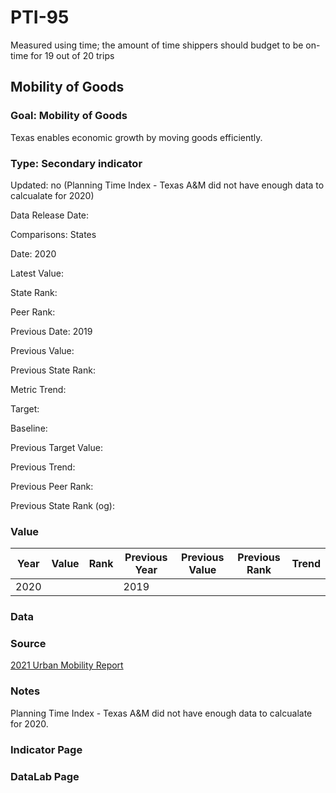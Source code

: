 # PTI-95

Measured using time; the amount of time shippers should budget to be on-time for 19 out of 20 trips

## Mobility of Goods

### Goal: Mobility of Goods

Texas enables economic growth by moving goods efficiently.

### Type: Secondary indicator

Updated: no (Planning Time Index - Texas A&M did not have enough data to calcualate for 2020)

Data Release Date: 

Comparisons: States

Date: 2020

Latest Value:  

State Rank: 

Peer Rank: 

Previous Date: 2019

Previous Value: 

Previous State Rank: 

Metric Trend: 

Target: 

Baseline: 

Previous Target Value: 

Previous Trend: 

Previous Peer Rank: 

Previous State Rank (og): 

### Value

| Year      |  Value      | Rank        | Previous Year | Previous Value | Previous Rank | Trend | 
| ----------- | ----------- | ----------- | ----------- | ----------- | ----------- | -----------|
|   2020      |             |             |      2019   |             |             |            | 

### Data

### Source

[2021 Urban Mobility Report](https://static.tti.tamu.edu/tti.tamu.edu/documents/mobility-report-2021.pdf)

### Notes

Planning Time Index - Texas A&M did not have enough data to calcualate for 2020.


### Indicator Page


### DataLab Page



